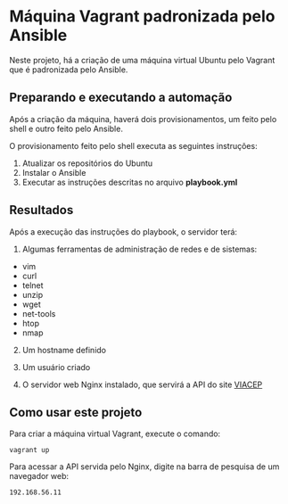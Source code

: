 # Máquina Vagrant padronizada pelo Ansible

Neste projeto, há a criação de uma máquina virtual Ubuntu pelo Vagrant que é padronizada pelo Ansible.

## Preparando e executando a automação

Após a criação da máquina, haverá dois provisionamentos, um feito pelo shell e outro feito pelo Ansible.

O provisionamento feito pelo shell executa as seguintes instruções:

1. Atualizar os repositórios do Ubuntu
2. Instalar o Ansible
3. Executar as instruções descritas no arquivo **playbook.yml**

## Resultados

Após a execução das instruções do playbook, o servidor terá:

1. Algumas ferramentas de administração de redes e de sistemas:

* vim
* curl
* telnet
* unzip
* wget
* net-tools
* htop
* nmap

2. Um hostname definido

3. Um usuário criado

4. O servidor web Nginx instalado, que servirá a API do site [VIACEP](https://viacep.com.br)

## Como usar este projeto

Para criar a máquina virtual Vagrant, execute o comando:

`vagrant up`

Para acessar a API servida pelo Nginx, digite na barra de pesquisa de um navegador web:

`192.168.56.11`

